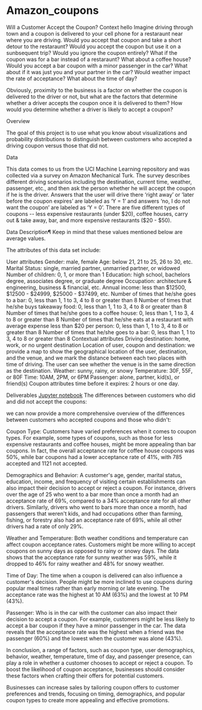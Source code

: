 # Amazon_coupons


Will a Customer Accept the Coupon?
Context
hello
Imagine driving through town and a coupon is delivered to your cell phone for a restaraunt near where you are driving. Would you accept that coupon and take a short detour to the restaraunt? Would you accept the coupon but use it on a sunbsequent trip? Would you ignore the coupon entirely? What if the coupon was for a bar instead of a restaraunt? What about a coffee house? Would you accept a bar coupon with a minor passenger in the car? What about if it was just you and your partner in the car? Would weather impact the rate of acceptance? What about the time of day?

Obviously, proximity to the business is a factor on whether the coupon is delivered to the driver or not, but what are the factors that determine whether a driver accepts the coupon once it is delivered to them? How would you determine whether a driver is likely to accept a coupon?

Overview

The goal of this project is to use what you know about visualizations and probability distributions to distinguish between customers who accepted a driving coupon versus those that did not.

Data

This data comes to us from the UCI Machine Learning repository and was collected via a survey on Amazon Mechanical Turk. The survey describes different driving scenarios including the destination, current time, weather, passenger, etc., and then ask the person whether he will accept the coupon if he is the driver. Answers that the user will drive there ‘right away’ or ‘later before the coupon expires’ are labeled as ‘Y = 1’ and answers ‘no, I do not want the coupon’ are labeled as ‘Y = 0’. There are five different types of coupons -- less expensive restaurants (under $20), coffee houses, carry out & take away, bar, and more expensive restaurants ($20 - $50). 


Data Description¶
Keep in mind that these values mentioned below are average values.

The attributes of this data set include:

User attributes
Gender: male, female
Age: below 21, 21 to 25, 26 to 30, etc.
Marital Status: single, married partner, unmarried partner, or widowed
Number of children: 0, 1, or more than 1
Education: high school, bachelors degree, associates degree, or graduate degree
Occupation: architecture & engineering, business & financial, etc.
Annual income: less than $12500, $12500 - $24999, $25000 - $37499, etc.
Number of times that he/she goes to a bar: 0, less than 1, 1 to 3, 4 to 8 or greater than 8
Number of times that he/she buys takeaway food: 0, less than 1, 1 to 3, 4 to 8 or greater than 8
Number of times that he/she goes to a coffee house: 0, less than 1, 1 to 3, 4 to 8 or greater than 8
Number of times that he/she eats at a restaurant with average expense less than $20 per person: 0, less than 1, 1 to 3, 4 to 8 or greater than 8
Number of times that he/she goes to a bar: 0, less than 1, 1 to 3, 4 to 8 or greater than 8
Contextual attributes
Driving destination: home, work, or no urgent destination
Location of user, coupon and destination: we provide a map to show the geographical location of the user, destination, and the venue, and we mark the distance between each two places with time of driving. The user can see whether the venue is in the same direction as the destination.
Weather: sunny, rainy, or snowy
Temperature: 30F, 55F, or 80F
Time: 10AM, 2PM, or 6PM
Passenger: alone, partner, kid(s), or friend(s)
Coupon attributes
time before it expires: 2 hours or one day.

Deliverables
 [Jupyter notebook](https://github.com/ZERARKAH/Amazon_coupons/blob/da30e4371936c06cc978ae41f135aadb3d0f6969/prompt.ipynb)
The differences between customers who did and did not accept the coupons:

we can now provide a more comprehensive overview of the differences between customers who accepted coupons and those who didn't:

Coupon Type: Customers have varied preferences when it comes to coupon types. For example, some types of coupons, such as those for less expensive restaurants and coffee houses, might be more appealing than bar coupons. In fact, the overall acceptance rate for coffee house coupons was 50%, while bar coupons had a lower acceptance rate of 41%, with 785 accepted and 1121 not accepted.

Demographics and Behavior: A customer's age, gender, marital status, education, income, and frequency of visiting certain establishments can also impact their decision to accept or reject a coupon. For instance, drivers over the age of 25 who went to a bar more than once a month had an acceptance rate of 69%, compared to a 34% acceptance rate for all other drivers. Similarly, drivers who went to bars more than once a month, had passengers that weren't kids, and had occupations other than farming, fishing, or forestry also had an acceptance rate of 69%, while all other drivers had a rate of only 29%.

Weather and Temperature: Both weather conditions and temperature can affect coupon acceptance rates. Customers might be more willing to accept coupons on sunny days as opposed to rainy or snowy days. The data shows that the acceptance rate for sunny weather was 59%, while it dropped to 46% for rainy weather and 48% for snowy weather.

Time of Day: The time when a coupon is delivered can also influence a customer's decision. People might be more inclined to use coupons during popular meal times rather than early morning or late evening. The acceptance rate was the highest at 10 AM (63%) and the lowest at 10 PM (43%).

Passenger: Who is in the car with the customer can also impact their decision to accept a coupon. For example, customers might be less likely to accept a bar coupon if they have a minor passenger in the car. The data reveals that the acceptance rate was the highest when a friend was the passenger (60%) and the lowest when the customer was alone (43%).

In conclusion, a range of factors, such as coupon type, user demographics, behavior, weather, temperature, time of day, and passenger presence, can play a role in whether a customer chooses to accept or reject a coupon. To boost the likelihood of coupon acceptance, businesses should consider these factors when crafting their offers for potential customers.

Businesses can increase sales by tailoring coupon offers to customer preferences and trends, focusing on timing, demographics, and popular coupon types to create more appealing and effective promotions.
